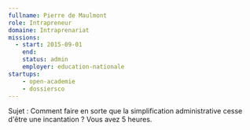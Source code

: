 ```yaml
---
fullname: Pierre de Maulmont
role: Intrapreneur
domaine: Intraprenariat
missions:
  - start: 2015-09-01
    end:
    status: admin
    employer: education-nationale
startups:
    - open-academie
    - dossiersco
---
```


Sujet : Comment faire en sorte que la simplification administrative cesse d'être une incantation ? Vous avez 5 heures.
